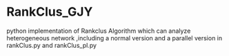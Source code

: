 # RankClus_GJY
python implementation of Rankclus Algorithm which can analyze heterogeneous network
,including a normal version and a parallel version in rankClus.py and rankClus_pl.py
